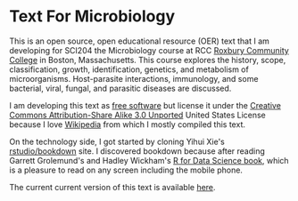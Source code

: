# Text For Microbiology

This is an open source, open educational resource (OER) text that I am  developing for SCI204 the Microbiology course at RCC [Roxbury Community College](http://www.rcc.mass.edu) in Boston, Massachusetts. This course explores the history, scope, classification, growth, identification, genetics, and metabolism of microorganisms.  Host-parasite interactions, immunology, and some bacterial, viral, fungal, and parasitic diseases are discussed.

I am developing this text as [free software](https://www.gnu.org/philosophy/free-sw.en.html) but license it under the [Creative Commons Attribution-Share Alike 3.0 Unported](https://creativecommons.org/licenses/by-sa/3.0/deed.en) United States License because I love [Wikipedia](https://www.wikipedia.org) from which I mostly compiled this text.

On the technology side, I got started by cloning Yihui Xie's [rstudio/bookdown](https://github.com/rstudio/bookdown) site. I discovered bookdown because after reading Garrett Grolemund's and Hadley Wickham's [R for Data Science book](http://r4ds.had.co.nz), which is a pleasure to read on any screen including the mobile phone.

The current current version of this text is available [here](https://nikolaussucher.github.io/microbiology-text/).
